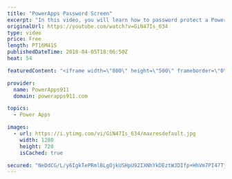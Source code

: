 ```yaml
---
title: "PowerApps Password Screen"
excerpt: "In this video, you will learn how to password protect a PowerApps screen and to make it more fun you will also learn how to send them to timeout if they try unsuccessfully more than 3 times. Lots of fun.   Video on conditional formatting and PopUps https://www.youtube.com/watch?v=IvapIsBbM-U  Video on"
originalUrl: https://youtube.com/watch?v=GiN47Is_634
type: video
price: Free
length: PT16M41S
publishedDateTime: 2018-04-05T18:06:50Z
heat: 54

featuredContent: "<iframe width=\"800\" height=\"500\" frameborder=\"0\" src=\"https://www.youtube.com/embed/GiN47Is_634\" allow=\"accelerometer; autoplay; encrypted-media; gyroscope; picture-in-picture\" allowfullscreen></iframe>"

provider:
  name: PowerApps911
  domain: powerapps911.com

topics:
  - Power Apps

images:
  - url: https://i.ytimg.com/vi/GiN47Is_634/maxresdefault.jpg
    width: 1280
    height: 720
    isCached: true

secured: "NeDdCG/L/y6IgkTePRmlBLgOjkUSHpU92IXNhYkDEztWJDIfp+HhVm7PI47TjkbQI7d2kP8BlbiJGaa+GxE2RLOisaheh5SCG8+9GQ8t01Uk+HJJwG6i8vbEzdN868QpTo9ZdYowSJ26sjnsucBLCactLzp8aN8jt8oktiWr7W7yhBMT76FJgK5lANKWVfee3DXWv5f5xWKHL2PzlxXuqpDNUoLmv/xmBJSg4kNJTDi8K4n8+0U9VO8OaDSpcUFEQeeJrcRSqmPFW4vu+buf/ff5HP0VP0EpSVYsIJP1Y+Tw04r3+ZwBJIRx70ikVskuLWW1fC+HZ6PPXdm7wqVNkYJA4uuhQJwIXmTXLNi9Ew2QVEUeEW1R/ePqrgFW9hQXYZtq3y/v4H12qmegIY0c15IdthofRGHaniakECy/aIs=;4ezugJukGSkl8V9OmJ9R4g=="
---
```



